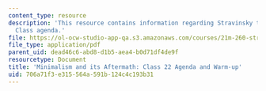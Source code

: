 ```yaml
---
content_type: resource
description: 'This resource contains information regarding Stravinsky to the present:
  Class agenda.'
file: https://ol-ocw-studio-app-qa.s3.amazonaws.com/courses/21m-260-stravinsky-to-the-present-spring-2016/706a71f3e315564a591b124c4c193b31_MIT21M_260S16_class22.pdf
file_type: application/pdf
parent_uid: dead46c6-abd8-d1b5-aea4-b0d71df4de9f
resourcetype: Document
title: 'Minimalism and its Aftermath: Class 22 Agenda and Warm-up'
uid: 706a71f3-e315-564a-591b-124c4c193b31
---
```

